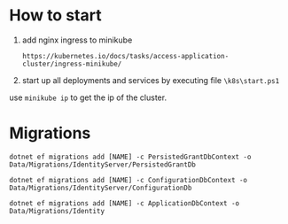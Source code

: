 # How to start

1. add nginx ingress to minikube

    `https://kubernetes.io/docs/tasks/access-application-cluster/ingress-minikube/`

2. start up all deployments and services by executing file `\k8s\start.ps1`

use `minikube ip` to get the ip of the cluster.

# Migrations

```
dotnet ef migrations add [NAME] -c PersistedGrantDbContext -o Data/Migrations/IdentityServer/PersistedGrantDb
```

```
dotnet ef migrations add [NAME] -c ConfigurationDbContext -o Data/Migrations/IdentityServer/ConfigurationDb
```

```
dotnet ef migrations add [NAME] -c ApplicationDbContext -o Data/Migrations/Identity
```